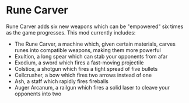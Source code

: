 # Rune Carver
Rune Carver adds six new weapons which can be "empowered" six times as the game progresses.
This mod currently includes:
* The Rune Carver, a machine which, given certain materials, carves runes into compatible weapons, making them more powerful
* Exultion, a long spear which can stab your opponents from afar
* Exodium, a sword which fires a fast-moving projectile
* Colstice, a shotgun which fires a tight spread of five bullets
* Cellcrusher, a bow which fires two arrows instead of one
* Ash, a staff which rapidly fires fireballs
* Auger Arcanum, a railgun which fires a solid laser to cleave your opponents into two